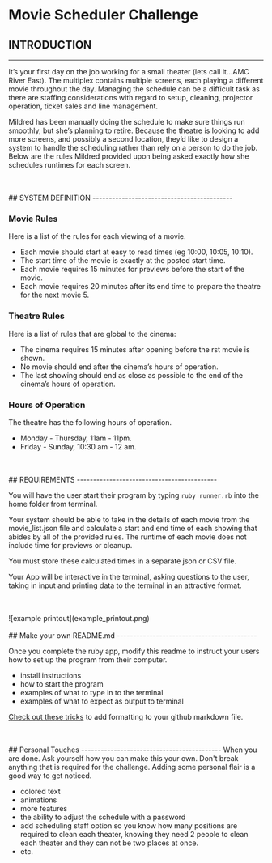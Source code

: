 # Movie Scheduler Challenge


## INTRODUCTION
-------------------------------------------

It’s your first day on the job working for a small theater (lets call it...AMC River East). The multiplex contains multiple screens, each playing a different movie throughout the day. Managing the schedule can be a difficult task as there are staffing considerations with regard to setup, cleaning, projector operation, ticket sales and line management.

Mildred has been manually doing the schedule to make sure things run smoothly, but she’s planning to retire. Because the theatre is looking to add more screens, and possibly a second location, they’d like to design a system to handle the scheduling rather than rely on a person to do the job. Below are the rules Mildred provided upon being asked exactly how she schedules runtimes for each screen.

<br>
<br>
## SYSTEM DEFINITION
-------------------------------------------

### Movie Rules

Here is a list of the rules for each viewing of a movie.

- Each movie should start at easy to read times (eg 10:00, 10:05, 10:10).
- The start time of the movie is exactly at the posted start time.
- Each movie requires 15 minutes for previews before the start of the movie.
- Each movie requires 20 minutes after its end time to prepare the theatre for the next
movie 5.

### Theatre Rules

Here is a list of rules that are global to the cinema:

- The cinema requires 15 minutes after opening before the  rst movie is shown.
- No movie should end after the cinema’s hours of operation.
- The last showing should end as close as possible to the end of the cinema’s hours of
operation.

### Hours of Operation

The theatre has the following hours of operation.

- Monday - Thursday, 11am - 11pm. 
- Friday - Sunday, 10:30 am - 12 am.

<br>
<br>
## REQUIREMENTS
-------------------------------------------

You will have the user start their program by typing `ruby runner.rb` into the home folder from terminal.

Your system should be able to take in the details of each movie from the movie_list.json file and calculate a start and end time of each showing that abides by all of the provided rules. The runtime of each movie does not include time for previews or cleanup.

You must store these calculated times in a separate json or CSV file.

Your App will be interactive in the terminal, asking questions to the user, taking in input and printing data to the terminal in an attractive format.

<br>
<br>
![example printout](example_printout.png)

<br>
<br>
## Make your own README.md
-------------------------------------------

Once you complete the ruby app, modify this readme to instruct your users how to set up the program from their computer.

- install instructions
- how to start the program
- examples of what to type in to the terminal
- examples of what to expect as output to terminal

[Check out these tricks](https://guides.github.com/features/mastering-markdown/) to add formatting to your github markdown file.

<br>
<br>
## Personal Touches
-------------------------------------------
When you are done. Ask yourself how you can make this your own. Don't break anything that is required for the challenge. Adding some personal flair is a good way to get noticed.

- colored text
- animations
- more features
- the ability to adjust the schedule with a password
- add scheduling staff option so you know how many positions are required to clean each theater, knowing they need 2 people to clean each theater and they can not be two places at once.
- etc.